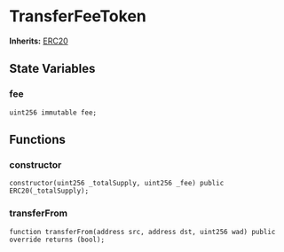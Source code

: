 # TransferFeeToken
**Inherits:**
[ERC20](/lib/solady/ext/wake/weird/Bytes32Metadata.sol/contract.ERC20.md)


## State Variables
### fee

```solidity
uint256 immutable fee;
```


## Functions
### constructor


```solidity
constructor(uint256 _totalSupply, uint256 _fee) public ERC20(_totalSupply);
```

### transferFrom


```solidity
function transferFrom(address src, address dst, uint256 wad) public override returns (bool);
```


